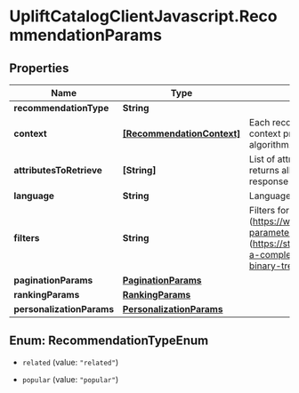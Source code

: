 # UpliftCatalogClientJavascript.RecommendationParams

## Properties

Name | Type | Description | Notes
------------ | ------------- | ------------- | -------------
**recommendationType** | **String** |  | 
**context** | [**[RecommendationContext]**](RecommendationContext.md) | Each recommendation request can have any number of context properties which help guide the recommendation algorithm. | [optional] 
**attributesToRetrieve** | **[String]** | List of attributes to return for each document. By default, returns all attributes. Returning all attributes can increase response size and latency. | 
**language** | **String** | Language iso code | 
**filters** | **String** | Filters for search. Follow same language as Algolia (https://www.algolia.com/doc/api-reference/api-parameters/filters/). Implemented using pyparse (https://stackoverflow.com/questions/11133339/parsing-a-complex-logical-expression-in-pyparsing-in-a-binary-tree-fashion) | [optional] 
**paginationParams** | [**PaginationParams**](PaginationParams.md) |  | 
**rankingParams** | [**RankingParams**](RankingParams.md) |  | 
**personalizationParams** | [**PersonalizationParams**](PersonalizationParams.md) |  | 



## Enum: RecommendationTypeEnum


* `related` (value: `"related"`)

* `popular` (value: `"popular"`)





